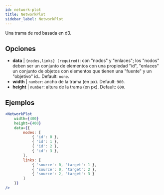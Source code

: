 ```yaml
---
id: network-plot
title: NetworkPlot
sidebar_label: NetworkPlot
---
```


Una trama de red basada en d3.

## Opciones

* __data__ | `{nodes,links} (required)`: con "nodos" y "enlaces"; los "nodos" deben ser un conjunto de elementos con una propiedad "id", "enlaces" un conjunto de objetos con elementos que tienen una "fuente" y un "objetivo" id.. Default: `none`.
* __width__ | `number`: ancho de la trama (en px). Default: `900`.
* __height__ | `number`: altura de la trama (en px). Default: `600`.


## Ejemplos

```jsx live
<NetworkPlot
    width={400}
    height={400}
    data={{
        nodes: [
            { 'id': 0 },
            { 'id': 1 },
            { 'id': 2 },
            { 'id': 3 },
        ],
        links: [
            { 'source': 0, 'target': 1 },
            { 'source': 0, 'target': 2 },
            { 'source': 2, 'target': 3 }
        ]
    }}
/>
``` 


